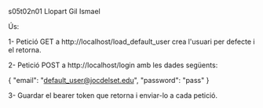 s05t02n01 Llopart Gil Ismael

Ús:

1- Petició GET a http://localhost/load_default_user
crea l'usuari per defecte i el retorna.

2- Petició POST a http://localhost/login amb les dades següents:

{
     "email": "default_user@jocdelset.edu",
     "password": "pass"
}

3- Guardar el bearer token que retorna i enviar-lo a cada petició.


